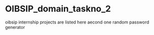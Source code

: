 # OIBSIP_domain_taskno_2
oibsip internship projects are listed here aecond one random password generator
